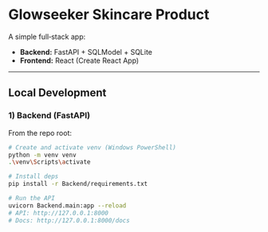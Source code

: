 # Glowseeker Skincare Product

A simple full‑stack app:
- **Backend:** FastAPI + SQLModel + SQLite
- **Frontend:** React (Create React App)

---

## Local Development

### 1) Backend (FastAPI)

From the repo root:

```bash
# Create and activate venv (Windows PowerShell)
python -m venv venv
.\venv\Scripts\activate

# Install deps
pip install -r Backend/requirements.txt

# Run the API
uvicorn Backend.main:app --reload
# API: http://127.0.0.1:8000
# Docs: http://127.0.0.1:8000/docs
